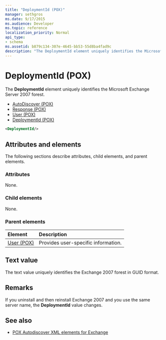 ```yaml
---
title: "DeploymentId (POX)"
manager: sethgros
ms.date: 9/17/2015
ms.audience: Developer
ms.topic: reference
localization_priority: Normal
api_type:
- schema
ms.assetid: b879c134-307e-4645-bb53-55d8ba4fad9c
description: "The DeploymentId element uniquely identifies the Microsoft Exchange Server 2007 forest."
---
```


# DeploymentId (POX)

The **DeploymentId** element uniquely identifies the Microsoft Exchange Server 2007 forest. 
  
- [AutoDiscover (POX)](autodiscover-pox.md)  
- [Response (POX)](response-pox.md) 
- [User (POX)](user-pox.md)  
- [DeploymentId (POX)](deploymentid-pox.md)
  
```xml
<DeploymentId/>
```

## Attributes and elements

The following sections describe attributes, child elements, and parent elements.
  
### Attributes

None.
  
### Child elements

None.
  
### Parent elements

|**Element**|**Description**|
|:-----|:-----|
|[User (POX)](user-pox.md) <br/> |Provides user-specific information.  <br/> |
   
## Text value

The text value uniquely identifies the Exchange 2007 forest in GUID format.
  
## Remarks

If you uninstall and then reinstall Exchange 2007 and you use the same server name, the **DeploymentId** value changes. 
  
## See also

- [POX Autodiscover XML elements for Exchange](pox-autodiscover-xml-elements-for-exchange.md)

